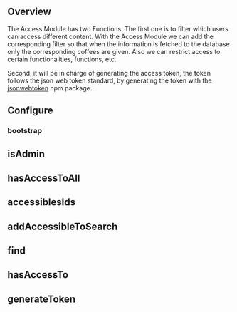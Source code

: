 ## Overview

 The Access Module has two Functions. The first one is to filter which users can access different content. With the Access Module we can add the corresponding filter so that when the information is fetched to the database only the corresponding coffees are given. Also we can restrict access to certain functionalities, functions, etc.
 
 Second, it will be in charge of generating the access token, the token follows the json web token standard, by generating the token with the [jsonwebtoken](https://www.npmjs.com/package/jsonwebtoken) npm package.

## Configure

### bootstrap

## isAdmin

## hasAccessToAll

## accessiblesIds

## addAccessibleToSearch

## find

## hasAccessTo

## generateToken
